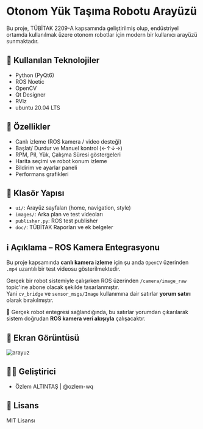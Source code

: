 # Otonom Yük Taşıma Robotu Arayüzü

Bu proje, TÜBİTAK 2209-A kapsamında geliştirilmiş olup, endüstriyel ortamda kullanılmak üzere otonom robotlar için modern bir kullanıcı arayüzü sunmaktadır.

## 🚀 Kullanılan Teknolojiler
- Python (PyQt6)
- ROS Noetic
- OpenCV
- Qt Designer
- RViz
- ubuntu 20.04 LTS

## 🔧 Özellikler
- Canlı izleme (ROS kamera / video desteği)
- Başlat/ Durdur ve Manuel kontrol (←↑↓→)
- RPM, Pil, Yük, Çalışma Süresi göstergeleri
- Harita seçimi ve robot konum izleme
- Bildirim ve ayarlar paneli
- Performans grafikleri 

## 📁 Klasör Yapısı
- `ui/`: Arayüz sayfaları (home, navigation, style)
- `images/`: Arka plan ve test videoları
- `publisher.py`: ROS test publisher
- `doc/`: TÜBİTAK Raporları ve ek belgeler

## ℹ️ Açıklama – ROS Kamera Entegrasyonu

Bu proje kapsamında **canlı kamera izleme** için şu anda `OpenCV` üzerinden `.mp4` uzantılı bir test videosu gösterilmektedir.  

Gerçek bir robot sistemiyle çalışırken ROS üzerinden `/camera/image_raw` topic'ine abone olacak şekilde tasarlanmıştır.  
Yani `cv_bridge` ve `sensor_msgs/Image` kullanımına dair satırlar **yorum satırı** olarak bırakılmıştır.

🔁 Gerçek robot entegresi sağlandığında, bu satırlar yorumdan çıkarılarak sistem doğrudan **ROS kamera veri akışıyla** çalışacaktır.

## 📸 Ekran Görüntüsü
![arayuz](images/screenshot.png)

## 👩‍💻 Geliştirici
- Özlem ALTINTAŞ | @ozlem-wq

## 📄 Lisans
MIT Lisansı

